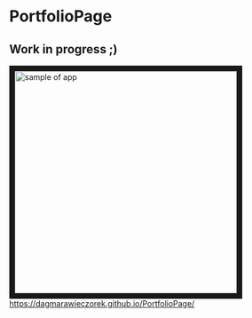 # PortfolioPage
## Work in progress ;)


<a href="https://dagmarawieczorek.github.io/PortfolioPage/"><img src="https://raw.githubusercontent.com/dagmarawieczorek/PortfolioPage/master/sample.png" 
alt="sample of app" width="400" height="auto" border="10" /></a>
https://dagmarawieczorek.github.io/PortfolioPage/
